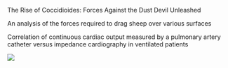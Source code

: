 The Rise of Coccidioides: Forces Against the Dust Devil Unleashed

An analysis of the forces required to drag sheep over various surfaces

Correlation of continuous cardiac output measured by a pulmonary artery catheter versus impedance cardiography in ventilated patients

![](./plot.png)
